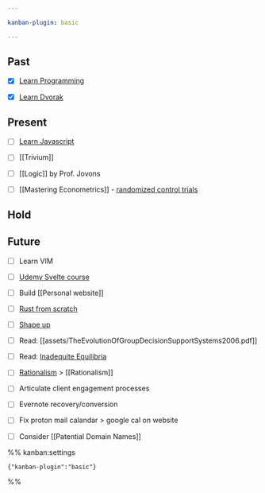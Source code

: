 ```yaml
---

kanban-plugin: basic

---
```


## Past

- [x] [Learn Programming](https://learnprogramming.online/app.html?from_completed=1)
- [x] [Learn Dvorak](https://www.edclub.com/sportal/program-4.game)


## Present

- [ ] [Learn Javascript](https://learnjavascript.online/?utm_source=learnprogramming.online)
- [ ] [[Trivium]]
- [ ] [[Logic]] by Prof. Jovons
- [ ] [[Mastering Econometrics]] - [randomized control trials](https://mru.org/courses/mastering-econometrics/how-read-economics-research-papers-randomized-controlled-trials-rcts)


## Hold



## Future

- [ ] Learn VIM
- [ ] [Udemy Svelte course](https://www.udemy.com/course/sveltejs-the-complete-guide/learn/practice/1112372/introduction#overview)
- [ ] Build [[Personal website]]
- [ ] [Rust from scratch](https://www.educative.io/courses/learn-rust-from-scratch/39ErMZ60rGM)
- [ ] [Shape up](https://basecamp.com/shapeup/1.2-chapter-03)
- [ ] Read: [[assets/TheEvolutionOfGroupDecisionSupportSystems2006.pdf]]
- [ ] Read: [Inadequite Equilibria](https://equilibriabook.com/inadequacy-and-modesty/)
- [ ] [Rationalism](http://www.hpmor.com/chapter/29) > [[Rationalism]]
- [ ] Articulate client engagement processes
- [ ] Evernote recovery/conversion
- [ ] Fix proton mail calandar > google cal on website
- [ ] Consider [[Patential Domain Names]]




%% kanban:settings
```
{"kanban-plugin":"basic"}
```
%%